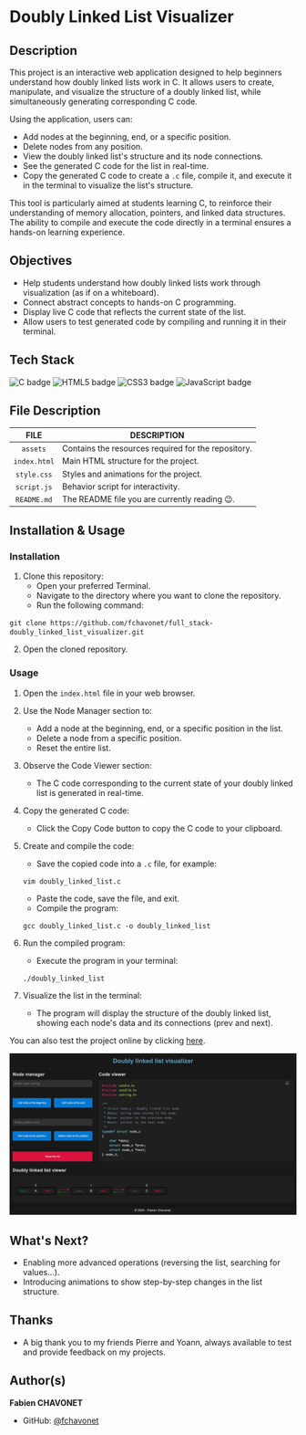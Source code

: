 # Doubly Linked List Visualizer

## Description

This project is an interactive web application designed to help beginners understand how doubly linked lists work in C. It allows users to create, manipulate, and visualize the structure of a doubly linked list, while simultaneously generating corresponding C code.

Using the application, users can:

- Add nodes at the beginning, end, or a specific position.
- Delete nodes from any position.
- View the doubly linked list's structure and its node connections.
- See the generated C code for the list in real-time.
- Copy the generated C code to create a `.c` file, compile it, and execute it in the terminal to visualize the list's structure.

This tool is particularly aimed at students learning C, to reinforce their understanding of memory allocation, pointers, and linked data structures. The ability to compile and execute the code directly in a terminal ensures a hands-on learning experience.

## Objectives

- Help students understand how doubly linked lists work through visualization (as if on a whiteboard).
- Connect abstract concepts to hands-on C programming.
- Display live C code that reflects the current state of the list.
- Allow users to test generated code by compiling and running it in their terminal.

## Tech Stack

![C badge](https://img.shields.io/badge/C-a8b9cc?logo=&logoColor=black&style=for-the-badge)
![HTML5 badge](https://img.shields.io/badge/HTML5-e34f26?logo=html5&logoColor=white&style=for-the-badge)
![CSS3 badge](https://img.shields.io/badge/CSS3-1572b6?logo=css&logoColor=white&style=for-the-badge)
![JavaScript badge](https://img.shields.io/badge/JAVASCRIPT-f7df1e?logo=javascript&logoColor=black&style=for-the-badge)


## File Description

| **FILE**     | **DESCRIPTION**                                     |
| :----------: | --------------------------------------------------- |
| `assets`     | Contains the resources required for the repository. |
| `index.html` | Main HTML structure for the project.                |
| `style.css`  | Styles and animations for the project.              |
| `script.js`  | Behavior script for interactivity.                  |
| `README.md`  | The README file you are currently reading 😉.       |

## Installation & Usage

### Installation

1. Clone this repository:
    - Open your preferred Terminal.
    - Navigate to the directory where you want to clone the repository.
    - Run the following command:

```
git clone https://github.com/fchavonet/full_stack-doubly_linked_list_visualizer.git
```

2. Open the cloned repository.

### Usage

1. Open the `index.html` file in your web browser.

2. Use the Node Manager section to:
    - Add a node at the beginning, end, or a specific position in the list.
    - Delete a node from a specific position.
    - Reset the entire list.

2. Observe the Code Viewer section:
    - The C code corresponding to the current state of your doubly linked list is generated in real-time.

3. Copy the generated C code:
    - Click the Copy Code button to copy the C code to your clipboard.

4. Create and compile the code:
    - Save the copied code into a `.c` file, for example:

    ```  
    vim doubly_linked_list.c
    ```

    - Paste the code, save the file, and exit.
    - Compile the program:

    ```
    gcc doubly_linked_list.c -o doubly_linked_list
    ```

5. Run the compiled program:
    - Execute the program in your terminal:

    ```
    ./doubly_linked_list
    ```

6. Visualize the list in the terminal:
    - The program will display the structure of the doubly linked list, showing each node's data and its connections (prev and next).

You can also test the project online by clicking [here](https://fchavonet.github.io/full_stack-doubly_linked_list_visualizer/). 

<p align="center">
    <img src="./assets/images/screenshots/desktop_page_screenshot.webp" alt="Screenshot">
</p>

## What's Next?

- Enabling more advanced operations (reversing the list, searching for values...).
- Introducing animations to show step-by-step changes in the list structure.

## Thanks

- A big thank you to my friends Pierre and Yoann, always available to test and provide feedback on my projects.

## Author(s)

**Fabien CHAVONET**
- GitHub: [@fchavonet](https://github.com/fchavonet)
